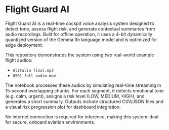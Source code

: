 # Flight Guard AI

Flight Guard AI is a real-time cockpit voice analysis system designed to detect tone, assess flight risk, and generate contextual summaries from audio recordings. Built for offline operation, it uses a 4-bit dynamically quantized version of the Gemma 3n language model and is optimized for edge deployment.

This repository demonstrates the system using two real-world example flight audios:
- `Alitalia final.mp3`
- `8501_full audio.mov`

The notebook processes these audios by simulating real-time streaming in 15-second overlapping chunks. For each segment, it detects emotional tone (e.g. calm, urgent), assigns a risk level (LOW, MEDIUM, HIGH), and generates a short summary. Outputs include structured CSV/JSON files and a visual risk progression plot for dashboard integration.

No internet connection is required for inference, making this system ideal for secure, onboard aviation environments.
